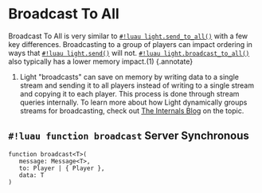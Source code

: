 # Broadcast To All

Broadcast To All is very similar to [`#!luau light.send_to_all()`](./send_to_all.md) with a few key differences.
Broadcasting to a group of players can impact ordering in ways that [`#!luau light.send()`](./send_to_all.md) will not.
[`#!luau light.broadcast_to_all()`](./broadcast_to_all.md) also typically has a lower memory impact.(1)
{.annotate}

1. Light "broadcasts" can save on memory by writing data to a single stream and sending it to all players instead of
   writing to a single stream and copying it to each player. This process is done through stream queries internally. To
   learn more about how Light dynamically groups streams for broadcasting, check out
   [The Internals Blog](../../../../blog/internals/dynamic_streams.md) on the topic.

## `#!luau function broadcast` <span class="md-tag md-tag-icon md-tag--server">Server</span> <span class="md-tag md-tag-icon md-tag--sync">Synchronous</span>

```luau
function broadcast<T>(
   message: Message<T>,
   to: Player | { Player },
   data: T
)
```

